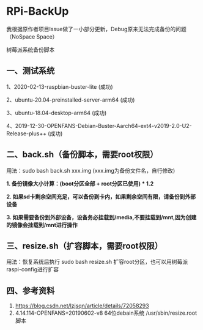 # RPi-BackUp
我根据原作者项目Issue做了一小部分更新，Debug原来无法完成备份的问题（NoSpace Space）

树莓派系统备份脚本 

## 一、测试系统 

   1、2020-02-13-raspbian-buster-lite (成功)
   
   2、ubuntu-20.04-preinstalled-server-arm64 (成功)
   
   3、ubuntu-18.04-desktop-arm64 (成功)
   
   4、2019-12-30-OPENFANS-Debian-Buster-Aarch64-ext4-v2019-2.0-U2-Release-plus++ (成功)
   
## 二、back.sh（备份脚本，需要root权限） 

   用法：sudo bash back.sh xxx.img  (xxx.img为备份文件名，自行修改)

   **1. 备份镜像大小计算：(boot分区全部 + root分区已使用) * 1.2**
   
   **2. 如果sd卡剩余空间充足，可以备份到卡内，如果剩余空间有限，请备份到外部设备**
   
   **3. 如果需要备份到外部设备，设备务必挂载到/media,不要挂载到/mnt,因为创建的镜像会挂载到/mnt进行操作**
   
## 三、resize.sh（扩容脚本，需要root权限） 

   用法：恢复系统后执行 sudo bash resize.sh 扩容root分区，也可以用树莓派raspi-config进行扩容
   
## 四、参考资料  
   1. https://blog.csdn.net/lzjsqn/article/details/72058293  
   2. 4.14.114-OPENFANS+20190602-v8 64位debain系统 /usr/sbin/resize.root  脚本 
